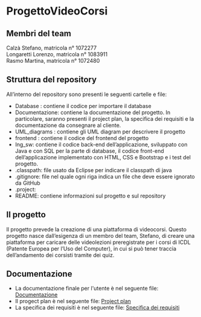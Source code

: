 # ProgettoVideoCorsi
## Membri del team
Calzà Stefano, matricola n° 1072277 <br>
Longaretti Lorenzo, matricola n° 1083911 <br>
Rasmo Martina, matricola n° 1072480 <br>
## Struttura del repository
All’interno del repository sono presenti le seguenti cartelle e file: <br>
+ Database : contiene il codice per importare il database<br>
+	Documentazione: contiene la documentazione del progetto. In particolare, saranno presenti il project plan, la specifica dei requisiti
e la documentazione da consegnare al cliente. <br>
+ UML_diagrams : contiene gli UML diagram per descrivere il progetto<br>
+ frontend : contiene il codice del frontend del progetto<br>
+	Ing_sw: contiene il codice back-end dell’applicazione, sviluppato con Java e con SQL per la parte di database, il codice front-end 
dell’applicazione implementato con HTML, CSS e Bootstrap e i test del progetto. <br> 
+	.classpath: file usato da Eclipse per indicare il classpath di java <br>
+	.gitignore: file nel quale ogni riga indica un file che deve essere ignorato da GitHub <br>
+	.project: <br>
+	README: contiene informazioni sul progetto e sul repository <br>
## Il progetto
Il progetto prevede la creazione di una piattaforma di videocorsi. Questo progetto nasce dall’esigenza di un membro del team, 
Stefano, di creare una piattaforma per caricare delle videolezioni preregistrate per i corsi di ICDL (Patente Europea per l’Uso del Computer), 
in cui si può tener traccia dell’andamento dei corsisti tramite dei quiz.
## Documentazione 
+ La documentazione finale per l'utente è nel seguente file: [Documentazione](https://github.com/LLongaretti/ProgettoVideoCorsi/blob/main/Documentazione/Documentazione.md)
+ Il progect plan è nel seguente file: [Project plan](https://github.com/LLongaretti/ProgettoVideoCorsi/blob/main/Documentazione/Project%20plan.md)
+ La specifica dei requisiti è nel seguente file: [Specifica dei requisiti](https://github.com/LLongaretti/ProgettoVideoCorsi/blob/main/Documentazione/Specifica%20dei%20requisiti.md)
